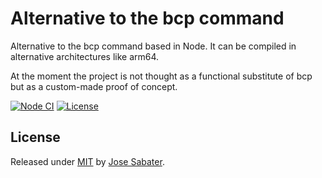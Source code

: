 # Alternative to the bcp command

Alternative to the bcp command based in Node. It can be compiled in alternative architectures like arm64.

At the moment the project is not thought as a functional substitute of bcp but as a custom-made proof of concept.

[![Node CI](https://github.com/nudomarinero/bcp_alt/workflows/Node%20CI/badge.svg)](https://github.com/nudomarinero/bcp_alt/actions?query=workflow:"Node+CI")
[![License](https://img.shields.io/badge/License-MIT-blue)](#license)

## License

Released under [MIT](/LICENSE) by [Jose Sabater](https://github.com/nudomarinero).
